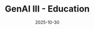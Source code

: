 ---
layout: lecture
published: true    # jekyll on to ensure lecture content is rendered
released: false    # custom variable to display link on webpage
number: 10
week: 10
date: 2025-10-30
presented_by: Lisa Yan
title: GenAI III - Education
files:
  slides: 
  survey:
    name:
    link:
    required:
  additional_files:
readings: 
  - name: "How Should We Think About the Economics of AI?"
    link: "https://paulkrugman.substack.com/p/how-should-we-think-about-the-economics"
    target:
    author: Paul Krugman, Erik Brynjolfsson
    publisher: Paul Krugman
    year: 2025
    type: recommended
    is_h195: 
    edpost: https://edstem.org/us/courses/73099/discussion/6482262
  - name: "First Word"
    link: "https://joshh.ug/195/first_word.html"
    target: 
    author: Vernor Vinge
    publisher: Omni
    year: 1983
    type: recommended
    is_h195: false
    edpost: https://edstem.org/us/courses/73099/discussion/6482267
  - name: "UC Berkeley Historian of Science Ponders AI's Past, Present, and Future"
    link: "https://news.berkeley.edu/2023/09/11/UC-Berkeley-historian-of-science-ponders-AI-past-present-and-future/"
    target:
    author: Jason Pohl
    publisher: UC Berkeley News
    year: 2023
    type: recommended
    is_h195:
    edpost: https://edstem.org/us/courses/73099/discussion/6482268
  - name: "An image of an archeologist adventurer who wears a hat and uses a bullwhip"
    link: "https://theaiunderwriter.substack.com/p/an-image-of-an-archeologist-adventurer"
    target:
    author: Otakar G. Hubschmann
    publisher: The AI Underwriter
    year: 2025
    type: recommended
    is_h195: 
    edpost: https://edstem.org/us/courses/73099/discussion/6482271
  - name: The Gen X Career Meltdown
    link: "https://www.nytimes.com/interactive/2025/03/28/style/gen-x-creative-work.html"
    target:
    author: Steven Kurutz
    publisher: The New York Times
    year: 2025
    type: optional
    is_h195: 
    edpost: https://edstem.org/us/courses/73099/discussion/6486582
  - name: "Harnessing automation for a future that works"
    link: "https://www.mckinsey.com/featured-insights/digital-disruption/harnessing-automation-for-a-future-that-works"
    target:
    author: James Manyika, Michael Chui, Mehdi Miremadi, Jacques Bughin, Katy George, Paul Willmott, and Martin Dewhurst
    publisher: McKinsey Global Institute
    year: 2017
    type: optional
    is_h195:
    edpost: 


  - name: "How Should We Think About the Economics of AI?"
    link: "https://paulkrugman.substack.com/p/how-should-we-think-about-the-economics"
    target:
    author: Paul Krugman, Erik Brynjolfsson
    publisher: Paul Krugman
    year: 2025
    type: recommended
    is_h195: true
    edpost: https://edstem.org/us/courses/73099/discussion/6482262
  - name: "First Word"
    link: "https://joshh.ug/195/first_word.html"
    target: 
    author: Vernor Vinge
    publisher: Omni
    year: 1983
    type: recommended
    is_h195: true
    edpost: https://edstem.org/us/courses/73099/discussion/6482267
  - name: "UC Berkeley Historian of Science Ponders AI's Past, Present, and Future"
    link: "https://news.berkeley.edu/2023/09/11/UC-Berkeley-historian-of-science-ponders-AI-past-present-and-future/"
    target:
    author: Jason Pohl
    publisher: UC Berkeley News
    year: 2023
    type: recommended
    is_h195: true
    edpost: https://edstem.org/us/courses/73099/discussion/6482268
  - name: "An image of an archeologist adventurer who wears a hat and uses a bullwhip"
    link: "https://theaiunderwriter.substack.com/p/an-image-of-an-archeologist-adventurer"
    target:
    author: Otakar G. Hubschmann
    publisher: The AI Underwriter
    year: 2025
    type: recommended
    is_h195: true
    edpost: https://edstem.org/us/courses/73099/discussion/6482271
  - name: The Gen X Career Meltdown
    link: "https://www.nytimes.com/interactive/2025/03/28/style/gen-x-creative-work.html"
    target:
    author: Steven Kurutz
    publisher: The New York Times
    year: 2025
    type: recommended
    is_h195: true
    edpost: https://edstem.org/us/courses/73099/discussion/6486582    
  - name: "Harnessing automation for a future that works"
    link: "https://www.mckinsey.com/featured-insights/digital-disruption/harnessing-automation-for-a-future-that-works"
    target:
    author: James Manyika, Michael Chui, Mehdi Miremadi, Jacques Bughin, Katy George, Paul Willmott, and Martin Dewhurst
    publisher: McKinsey Global Institute
    year: 2017
    type: optional
    is_h195: true
    edpost: 


---
